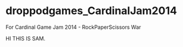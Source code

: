 droppodgames_CardinalJam2014
============================

For Cardinal Game Jam 2014 - RockPaperScissors War

HI THIS IS SAM.
